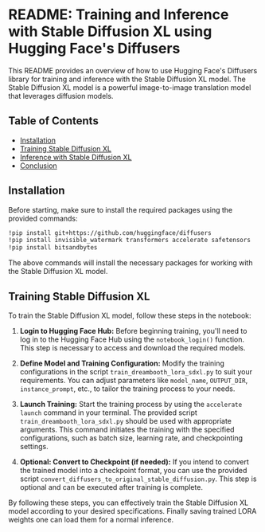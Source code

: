 # README: Training and Inference with Stable Diffusion XL using Hugging Face's Diffusers

This README provides an overview of how to use Hugging Face's Diffusers library for training and inference with the Stable Diffusion XL model. The Stable Diffusion XL model is a powerful image-to-image translation model that leverages diffusion models.

## Table of Contents

- [Installation](#installation)
- [Training Stable Diffusion XL](#training-stable-diffusion-xl)
- [Inference with Stable Diffusion XL](#inference-with-stable-diffusion-xl)
- [Conclusion](#conclusion)

## Installation

Before starting, make sure to install the required packages using the provided commands:

```bash
!pip install git+https://github.com/huggingface/diffusers
!pip install invisible_watermark transformers accelerate safetensors
!pip install bitsandbytes
```

The above commands will install the necessary packages for working with the Stable Diffusion XL model.

## Training Stable Diffusion XL

To train the Stable Diffusion XL model, follow these steps in the notebook:

1. **Login to Hugging Face Hub:**
   Before beginning training, you'll need to log in to the Hugging Face Hub using the `notebook_login()` function. This step is necessary to access and download the required models.

2. **Define Model and Training Configuration:**
   Modify the training configurations in the script `train_dreambooth_lora_sdxl.py` to suit your requirements. You can adjust parameters like `model_name`, `OUTPUT_DIR`, `instance_prompt`, etc., to tailor the training process to your needs.

3. **Launch Training:**
   Start the training process by using the `accelerate launch` command in your terminal. The provided script `train_dreambooth_lora_sdxl.py` should be used with appropriate arguments. This command initiates the training with the specified configurations, such as batch size, learning rate, and checkpointing settings.

4. **Optional: Convert to Checkpoint (if needed):**
   If you intend to convert the trained model into a checkpoint format, you can use the provided script `convert_diffusers_to_original_stable_diffusion.py`. This step is optional and can be executed after training is complete.

By following these steps, you can effectively train the Stable Diffusion XL model according to your desired specifications. Finally saving trained LORA weights one can load them for a normal inference.

